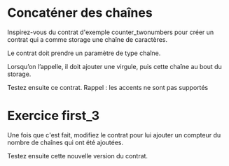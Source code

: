 # Concaténer des chaînes

Inspirez-vous du contrat d'exemple counter_twonumbers pour créer un contrat qui a comme storage une chaîne de caractères.

Le contrat doit prendre un paramètre de type chaîne.

Lorsqu’on l’appelle, il doit ajouter une virgule, puis cette chaîne au bout du storage.

Testez ensuite ce contrat. Rappel : les accents ne sont pas supportés

# Exercice first_3

Une fois que c'est fait, modifiez le contrat pour lui ajouter un compteur du nombre de chaînes qui ont été ajoutées.

Testez ensuite cette nouvelle version du contrat.


